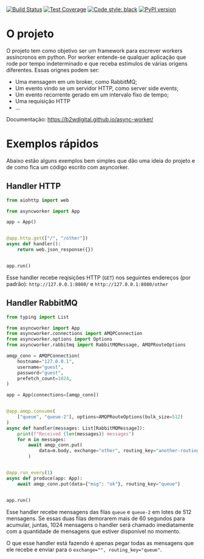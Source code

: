 
[![Build Status](https://travis-ci.org/b2wdigital/async-worker.svg?branch=master)](https://travis-ci.org/b2wdigital/async-worker)
[![Test Coverage](https://api.codeclimate.com/v1/badges/3119eaf8c7fee70af417/test_coverage)](https://codeclimate.com/github/async-worker/async-worker/test_coverage)
[![Code style: black](https://img.shields.io/badge/code%20style-black-000000.svg)](https://github.com/ambv/black)
[![PyPI version](https://badge.fury.io/py/async-worker.svg)](https://badge.fury.io/py/async-worker)


# O projeto

O projeto tem como objetivo ser um framework para escrever workers assíncronos em python. Por worker entende-se qualquer aplicação que rode por tempo indeterminado e que receba estímulos de várias origens diferentes. Essas orignes podem ser:

 - Uma mensagem em um broker, como RabbitMQ;
 - Um evento vindo se um servidor HTTP, como server side events;
 - Um evento recorrente gerado em um intervalo fixo de tempo;
 - Uma requisição HTTP
 - ...

 Documentação: https://b2wdigital.github.io/async-worker/


# Exemplos rápidos

Abaixo estão alguns exemplos bem simples que dão uma ideia do projeto e de como fica um código escrito com asyncorker.

## Handler HTTP

```python
from aiohttp import web

from asyncworker import App

app = App()


@app.http.get(["/", "/other"])
async def handler():
    return web.json_response({})


app.run()
```

Esse handler recebe reqisições HTTP (`GET`) nos seguintes endereços (por padrão): `http://127.0.0.1:8080/` e `http://127.0.0.1:8080/other`

## Handler RabbitMQ

```python
from typing import List

from asyncworker import App
from asyncworker.connections import AMQPConnection
from asyncworker.options import Options
from asyncworker.rabbitmq import RabbitMQMessage, AMQPRouteOptions

amqp_conn = AMQPConnection(
    hostname="127.0.0.1",
    username="guest",
    password="guest",
    prefetch_count=1024,
)

app = App(connections=[amqp_conn])


@app.amqp.consume(
    ["queue", "queue-2"], options=AMQPRouteOptions(bulk_size=512)
)
async def handler(messages: List[RabbitMQMessage]):
    print(f"Received {len(messages)} messages")
    for m in messages:
        await amqp_conn.put(
            data=m.body, exchange="other", routing_key="another-routing-key"
        )


@app.run_every(1)
async def produce(app: App):
    await amqp_conn.put(data={"msg": "ok"}, routing_key="queue")


app.run()
```

Esse handler recebe mensagens das filas `queue` e `queue-2` em lotes de 512 mensagens. Se essas duas filas demorarem mais de 60 segundos para acumular, juntas, 1024 mensagens o handler será chamado imediatamente com a quantidade de mensagens que estiver disponível no momento.

O que esse handler está fazendo é apenas pegar todas as mensagens que ele recebe e enviar para o `exchange="", routing_key="queue"`.
